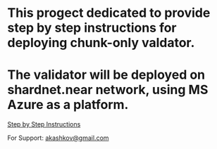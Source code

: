 # This progect dedicated to provide step by step instructions for deploying chunk-only valdator.
# The validator will be deployed on shardnet.near network, using MS Azure as a platform.

[Step by Step Instructions](https://github.com/akashkov/Near-Validator-at-Azure-/blob/main/README.md "title text!")

For Support: akashkov@gmail.com